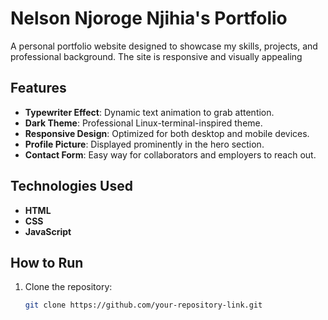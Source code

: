 # Nelson Njoroge Njihia's Portfolio

A personal portfolio website designed to showcase my skills, projects, and professional background. The site is responsive and visually appealing

## Features

- **Typewriter Effect**: Dynamic text animation to grab attention.
- **Dark Theme**: Professional Linux-terminal-inspired theme.
- **Responsive Design**: Optimized for both desktop and mobile devices.
- **Profile Picture**: Displayed prominently in the hero section.
- **Contact Form**: Easy way for collaborators and employers to reach out.

## Technologies Used

- **HTML**
- **CSS**
- **JavaScript**

## How to Run

1. Clone the repository:
   ```bash
   git clone https://github.com/your-repository-link.git




